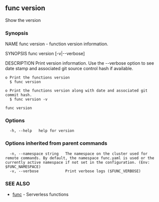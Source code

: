 ## func version

Show the version

### Synopsis


NAME
	func version - function version information.

SYNOPSIS
	func version [-v|--verbose]

DESCRIPTION
	Print version information.  Use the --verbose option to see date stamp and
	associated git source control hash if available.

	o Print the functions version
	  $ func version

	o Print the functions version along with date and associated git commit hash.
	  $ func version -v



```
func version
```

### Options

```
  -h, --help   help for version
```

### Options inherited from parent commands

```
  -n, --namespace string   The namespace on the cluster used for remote commands. By default, the namespace func.yaml is used or the currently active namespace if not set in the configuration. (Env: $FUNC_NAMESPACE)
  -v, --verbose            Print verbose logs ($FUNC_VERBOSE)
```

### SEE ALSO

* [func](func.md)	 - Serverless functions

